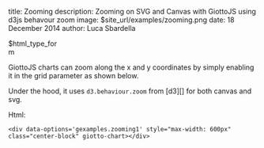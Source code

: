 title: Zooming
description: Zooming on SVG and Canvas with GiottoJS using d3js behavour zoom
image: $site_url/examples/zooming.png
date: 18 December 2014
author: Luca Sbardella

<div style="width: 100px" class="center-block">$html_type_form</div>
<div data-options='gexamples.zooming1' style="max-width: 600px" class="center-block" giotto-chart></div>

GiottoJS charts can zoom along the x and y coordinates by simply enabling it
in the grid parameter as shown below.

Under the hood, it uses ``d3.behaviour.zoom`` from [d3][] for both canvas and svg.

Html:

    <div data-options='gexamples.zooming1' style="max-width: 600px" class="center-block" giotto-chart></div>